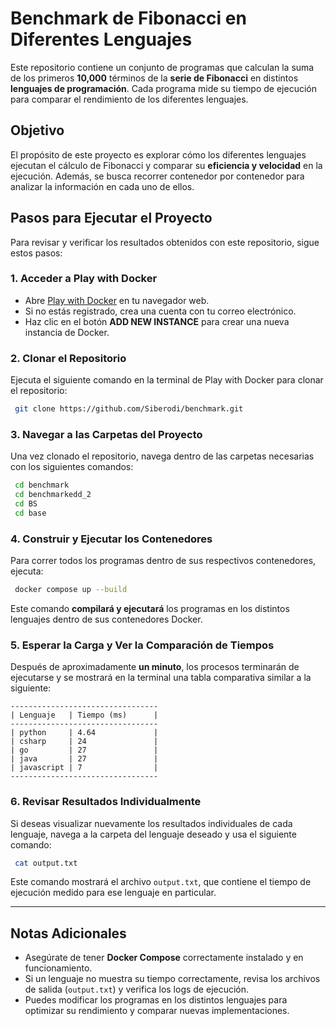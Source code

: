# Benchmark de Fibonacci en Diferentes Lenguajes

Este repositorio contiene un conjunto de programas que calculan la suma de los primeros **10,000** términos de la **serie de Fibonacci** en distintos **lenguajes de programación**. Cada programa mide su tiempo de ejecución para comparar el rendimiento de los diferentes lenguajes.

## Objetivo
El propósito de este proyecto es explorar cómo los diferentes lenguajes ejecutan el cálculo de Fibonacci y comparar su **eficiencia y velocidad** en la ejecución. Además, se busca recorrer contenedor por contenedor para analizar la información en cada uno de ellos.

## Pasos para Ejecutar el Proyecto

Para revisar y verificar los resultados obtenidos con este repositorio, sigue estos pasos:

### 1. Acceder a Play with Docker

- Abre [Play with Docker](https://labs.play-with-docker.com/) en tu navegador web.
- Si no estás registrado, crea una cuenta con tu correo electrónico.
- Haz clic en el botón **ADD NEW INSTANCE** para crear una nueva instancia de Docker.

### 2. Clonar el Repositorio

Ejecuta el siguiente comando en la terminal de Play with Docker para clonar el repositorio:

```bash
 git clone https://github.com/Siberodi/benchmark.git
```

### 3. Navegar a las Carpetas del Proyecto

Una vez clonado el repositorio, navega dentro de las carpetas necesarias con los siguientes comandos:

```bash
 cd benchmark
 cd benchmarkedd_2
 cd BS
 cd base
```

### 4. Construir y Ejecutar los Contenedores

Para correr todos los programas dentro de sus respectivos contenedores, ejecuta:

```bash
 docker compose up --build
```

Este comando **compilará y ejecutará** los programas en los distintos lenguajes dentro de sus contenedores Docker.

### 5. Esperar la Carga y Ver la Comparación de Tiempos

Después de aproximadamente **un minuto**, los procesos terminarán de ejecutarse y se mostrará en la terminal una tabla comparativa similar a la siguiente:

```
---------------------------------
| Lenguaje   | Tiempo (ms)      |
---------------------------------
| python     | 4.64             |
| csharp     | 24               |
| go         | 27               |
| java       | 27               |
| javascript | 7                |
---------------------------------
```

### 6. Revisar Resultados Individualmente

Si deseas visualizar nuevamente los resultados individuales de cada lenguaje, navega a la carpeta del lenguaje deseado y usa el siguiente comando:

```bash
 cat output.txt
```

Este comando mostrará el archivo `output.txt`, que contiene el tiempo de ejecución medido para ese lenguaje en particular.

---

## Notas Adicionales
- Asegúrate de tener **Docker Compose** correctamente instalado y en funcionamiento.
- Si un lenguaje no muestra su tiempo correctamente, revisa los archivos de salida (`output.txt`) y verifica los logs de ejecución.
- Puedes modificar los programas en los distintos lenguajes para optimizar su rendimiento y comparar nuevas implementaciones.



